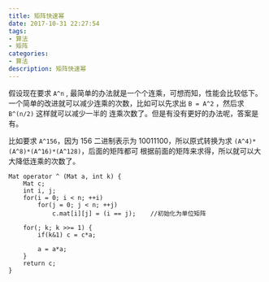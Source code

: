 ```yaml
---
title: 矩阵快速幂
date: 2017-10-31 22:27:54
tags:
- 算法
- 矩阵
categories:
- 算法
description: 矩阵快速幂
---
```


假设现在要求 `A^n` , 最简单的办法就是一个个连乘，可想而知，性能会比较低下。
一个简单的改进就可以减少连乘的次数，比如可以先求出 `B = A^2` ，然后求 `B^(n/2)` 这样就可以减少一半的
连乘次数了。但是有没有更好的办法呢，答案是有。

比如要求 `A^156`，因为 156 二进制表示为 10011100，所以原式转换为求 `(A^4)*(A^8)*(A^16)*(A^128)`，后面的矩阵都可
根据前面的矩阵来求得，所以就可以大大降低连乘的次数了。

```
Mat operator ^ (Mat a, int k) {
    Mat c;
    int i, j;
    for(i = 0; i < n; ++i)
        for(j = 0; j < n; ++j)
            c.mat[i][j] = (i == j);    //初始化为单位矩阵

    for(; k; k >>= 1) {
        if(k&1) c = c*a;

        a = a*a;
    }
    return c;
}
```